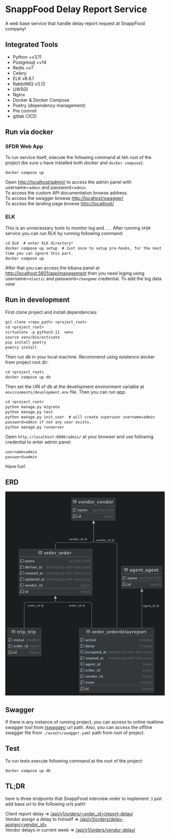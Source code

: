 # SnappFood Delay Report Service
A web base service that handle delay report request at SnappFood company!


## Integrated Tools
- Python +v3.11
- Postgresql +v14
- Redis +v7
- Celery
- ELK v8.8.1
- RabbitMQ v3.12
- UWSGI
- Nginx
- Docker & Docker Compose
- Poetry (dependency management)
- Pre commit
- gitlab CICD

## Run via docker

### SFDR Web App
To run service itself, execute the following command at teh root of the project (be sure u have installed both docker and `docker compose`):
```shell
docker compose up
```
Open [http://localhost/admin/](http://localhost/admin/) to access the admin panel with username=`admin` and password=`admin`.
<br>
To access the custom API documentation browse [](http://localhost/api/v1/) address.
<br>
To access the swagger browse [http://locahost/swagger/](http://locahost/swagger/)
<br>
To access the landing page browse [http://localhost/](http://localhost/)

### ELK
This is an unnecessary tools to monitor log and ... . After running `SFDR` service you can run RLK by running following command:
```shell
cd ELK  # enter ELK directory!
docker compose up setup  # Just once to setup pre-hooks, for the next time you can ignore this part.
docker compose up
```
After that you can access the kibana panel at [http://localhost:5601/app/management](http://localhost:5601/app/management) then you need loging using username=`elastic` and password=`changeme` credential. To add the log data view
## Run in development
First clone project and install dependencies:
```shell
git clone <repo_path> <project_root>
cd <project_root>
virtualenv -p python3.11  venv
source venv/bin/activate
pip install poetry
poetry install
```
Then run db in your local machine. Recommend using existence docker from project root dir:
```shell
cd <project_root>
docker compose up db
```
Then set the URI of db at the development environment variable at `environments/development.env` file. Then you can run app:
```shell
cd <project_root>
python manage.py migrate
python manage.py test
python manage.py init_user  # will create superuser username=admin  password=admin if not any user exists.
python manage.py runserver
```
Open `http://localhost:8000/admin/` at your browser and use following credential to enter admin panel:
```text
username=admin
password=admin
```
Have fun!

## ERD
![SFDR_DB_DIAGRAM](assets/sfdr_erd.png)

## Swagger
If there is any instance of running project, you can access to online realtime swagger tool from [/swagger/](/swagger/) url path.
Also, you can access the offline swagger file from `./assets/swagger.yaml` path from root of project.

## Test
To run tests execute following command at the root of the project:
```shell
docker compose up db
```

## TL;DR
here is three endpoints that SnappFood interview order to implement :) just add base url to the following urls path!

Client report delay => [/api/v1/orders/<order_id>/report-delay/](/api/v1/orders/<order_id>/report-delay/)
<br>
Vendor assign a delay to himself => [/api/v1/orders/delay-assign/<vendor_id>](/api/v1/orders/delay-assign/<vendor_id>)
<br>
Vendor delays in current week => [/api/v1/orders/vendor-delay/](/api/v1/orders/vendor-delay/)
